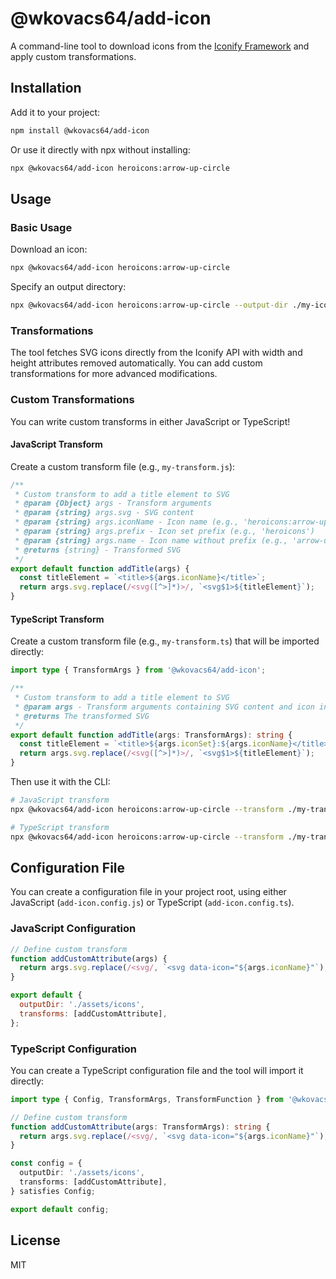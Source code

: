 # @wkovacs64/add-icon

A command-line tool to download icons from the [Iconify Framework](https://iconify.design/) and
apply custom transformations.

## Installation

Add it to your project:

```bash
npm install @wkovacs64/add-icon
```

Or use it directly with npx without installing:

```bash
npx @wkovacs64/add-icon heroicons:arrow-up-circle
```

## Usage

### Basic Usage

Download an icon:

```bash
npx @wkovacs64/add-icon heroicons:arrow-up-circle
```

Specify an output directory:

```bash
npx @wkovacs64/add-icon heroicons:arrow-up-circle --output-dir ./my-icons
```

### Transformations

The tool fetches SVG icons directly from the Iconify API with width and height attributes removed automatically. You can add custom transformations for more advanced modifications.

### Custom Transformations

You can write custom transforms in either JavaScript or TypeScript!

#### JavaScript Transform

Create a custom transform file (e.g., `my-transform.js`):

```js
/**
 * Custom transform to add a title element to SVG
 * @param {Object} args - Transform arguments
 * @param {string} args.svg - SVG content
 * @param {string} args.iconName - Icon name (e.g., 'heroicons:arrow-up-circle')
 * @param {string} args.prefix - Icon set prefix (e.g., 'heroicons')
 * @param {string} args.name - Icon name without prefix (e.g., 'arrow-up-circle')
 * @returns {string} - Transformed SVG
 */
export default function addTitle(args) {
  const titleElement = `<title>${args.iconName}</title>`;
  return args.svg.replace(/<svg([^>]*)>/, `<svg$1>${titleElement}`);
}
```

#### TypeScript Transform

Create a custom transform file (e.g., `my-transform.ts`) that will be imported directly:

```ts
import type { TransformArgs } from '@wkovacs64/add-icon';

/**
 * Custom transform to add a title element to SVG
 * @param args - Transform arguments containing SVG content and icon information
 * @returns The transformed SVG
 */
export default function addTitle(args: TransformArgs): string {
  const titleElement = `<title>${args.iconSet}:${args.iconName}</title>`;
  return args.svg.replace(/<svg([^>]*)>/, `<svg$1>${titleElement}`);
}
```

Then use it with the CLI:

```bash
# JavaScript transform
npx @wkovacs64/add-icon heroicons:arrow-up-circle --transform ./my-transform.js

# TypeScript transform
npx @wkovacs64/add-icon heroicons:arrow-up-circle --transform ./my-transform.ts
```

## Configuration File

You can create a configuration file in your project root, using either JavaScript (`add-icon.config.js`) or TypeScript (`add-icon.config.ts`).

### JavaScript Configuration

```js
// Define custom transform
function addCustomAttribute(args) {
  return args.svg.replace(/<svg/, `<svg data-icon="${args.iconName}"`);
}

export default {
  outputDir: './assets/icons',
  transforms: [addCustomAttribute],
};
```

### TypeScript Configuration

You can create a TypeScript configuration file and the tool will import it directly:

```ts
import type { Config, TransformArgs, TransformFunction } from '@wkovacs64/add-icon';

// Define custom transform
function addCustomAttribute(args: TransformArgs): string {
  return args.svg.replace(/<svg/, `<svg data-icon="${args.iconName}"`);
}

const config = {
  outputDir: './assets/icons',
  transforms: [addCustomAttribute],
} satisfies Config;

export default config;
```

## License

MIT
